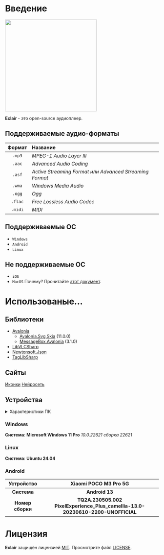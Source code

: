 # Введение
<image src="Eclair/Assets/icon.png" width="300"/>

**Eclair** - это open-source аудиоплеер.
## Поддерживаемые аудио-форматы
| Формат | Название                                                |
| :----: | :------------------------------------------------------ |
| `.mp3` | *MPEG-1 Audio Layer III*                                |
| `.aac` | *Advanced Audio Coding*                                 |
| `.asf` | *Active Streaming Format или Advanced Streaming Format* |
| `.wma` | *Windows Media Audio*                                   |
| `.ogg` | *Ogg*                                                   |
| `.flac`| *Free Lossless Audio Codec*                             |
| `.midi`| *MIDI*                                                  |

## Поддерживаемые ОС
* `Windows`
* `Android`
* `Linux`
## Не поддерживаемые ОС
* `iOS`
* `MacOS`
Почему? Прочитайте [этот документ](res/about_apple_devices.md).

<!--
# Установка
## Установка на Windows
## Установка на Linux
Перед установкой архива программы, установите следующие пакеты командой:
```bash
sudo apt install vlc libvlc-dev libvlccore-dev
```
## Установка на Android
> [!CAUTION]
> При удалении данных приложения скорее всего приложение больше не запустится!
> Нужно будет переустановить приложение чтобы, оно продолжило работать.
-->

# Использованые...
## Библиотеки
* [Avalonia](https://github.com/AvaloniaUI/Avalonia)
    - [Avalonia.Svg.Skia](https://github.com/wieslawsoltes/Svg.Skia) (11.0.0)
    - [MessageBox.Avalonia](https://github.com/AvaloniaCommunity/MessageBox.Avalonia) (3.1.0)
* [LibVLCSharp](https://github.com/videolan/libvlcsharp)
* [Newtonsoft.Json](https://github.com/JamesNK/Newtonsoft.Json/)
* [TagLibSharp](https://github.com/mono/taglib-sharp)
## Сайты
[Иконки](https://icon-icons.com)
[Нейросеть](https://blackbox.ai)
## Устройства

<details>
<summary>Характеристики ПК</summary>

|Процессор|Intel(R) Core(TM) i5-8400 CPU @ 2.80GHz, 2808 МГц, ядер: 6|
|:-:|:--|
|**Архитектура**|**x64**|
|**ОЗУ**|**16,0 ГБ**|

</details>

### Windows
**Система**: **Microsoft Windows 11 Pro** *10.0.22621 сборка 22621*
### Linux
**Система**: **Ubuntu 24.04**
### Android
|Устройство|Xiaomi POCO M3 Pro 5G|
|:-:|:-:|
|**Система**|**Android 13**|
|**Номер сборки**|**TQ2A.230505.002 PixelExperience_Plus_camellia-13.0-20230610-2200-UNOFFICIAL**|

# Лицензия
**Eclair** защищён лицензией [MIT](https://choosealicense.com/licenses/mit). Просмотрите файл [LICENSE](LICENSE).